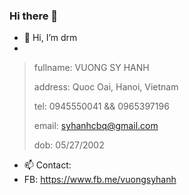 ### Hi there 👋

- 👋 Hi, I’m drm
- 
> fullname: VUONG SY HANH
> 
> address: Quoc Oai, Hanoi, Vietnam
> 
> tel: 0945550041 && 0965397196
> 
> email: syhanhcbq@gmail.com
> 
> dob: 05/27/2002
> 
- 📫 Contact:
- FB: https://www.fb.me/vuongsyhanh
<!---
drmFlio/drmFlio is a ✨ special ✨ repository because its `README.md` (this file) appears on your GitHub profile.
You can click the Preview link to take a look at your changes.
--->
